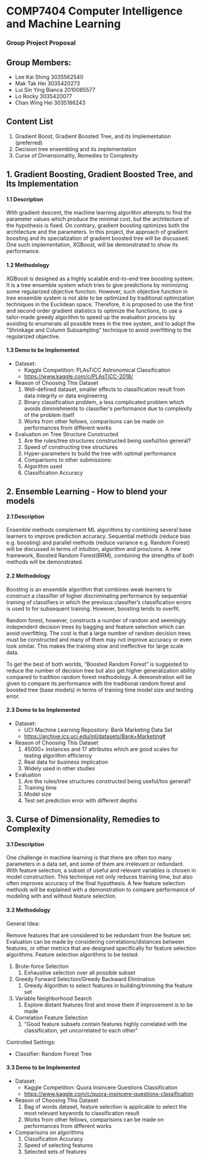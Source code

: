 # COMP7404 Computer Intelligence and Machine Learning

### Group Project Proposal

## Group Members:
* Lee Kai Shing 3035562540
* Mak Tak Hei 3035420273
* Lui Sin Ying Bianca 2010085577
* Lo Rocky 3035420077
* Chan Wing Hei 3035186243


## Content List

1. Gradient Boost, Gradient Boosted Tree, and its Implementation (preferred)
2. Decision tree ensembling and its implementation
3. Curse of Dimensionality, Remedies to Complexity


## 1. Gradient Boosting, Gradient Boosted Tree, and Its Implementation
#### 1.1 Description

With gradient descent, the machine learning algorithm attempts to find the parameter values which produce the minimal cost, but the architecture of the hypothesis is fixed.  On contrary, gradient boosting optimizes both the architecture and the parameters.  In this project, the approach of gradient boosting and its specialization of gradient boosted tree will be discussed.  One such implementation, XGBoost, will be demonstrated to show its performance.

#### 1.2 Methodology
XGBoost is designed as a highly scalable end-to-end tree boosting system. It is a tree ensemble system which tries to give predictions by minimizing some regularized objective function. However, such objective function in tree ensemble system is not able to be optimized by traditional optimization techniques in the Euclidean space. Therefore, it is proposed to use the first and second order gradient statistics to optimize the functions, to use a tailor-made greedy algorithm to speed up the evaluation process by avoiding to enumerate all possible trees in the tree system, and to adopt the “Shrinkage and Column Subsampling” technique to avoid overfitting to the regularized objective.

#### 1.3 Demo to be Implemented
* Dataset:
   * Kaggle Competition: PLAsTiCC Astronomical Classification
   * https://www.kaggle.com/c/PLAsTiCC-2018/
* Reason of Choosing This Dataset
    1) Well-defined dataset, smaller effects to classification result from data integrity or data engineering
    2) Binary classification problem, a less complicated problem which avoids diminishments to classifier's performance due to complexity of the problem itself
    3) Works from other fellows, comparisons can be made on performances from different works
* Evaluation on Tree Structure Constructed
    1) Are the rules/tree structures constructed being useful/too general?
    2) Speed of constructing tree structures 
    3) Hyper-parameters to build the tree with optimal performance
    4) Comparisons to other submissions:
    5) Algorithm used
    6) Classification Accuracy

## 2. Ensemble Learning - How to blend your models
#### 2.1 Description

Ensemble methods complement ML algorithms by combining several base learners to improve prediction accuracy. Sequential methods (reduce bias e.g. boosting) and parallel methods (reduce variance e.g. Random Forest) will be discussed in terms of intuition, algorithm and pros/cons. A new framework, Boosted Random Forest(BRM), combining the strengths of both methods will be demonstrated.

#### 2.2 Methodology
Boosting is an ensemble algorithm that combines weak learners to construct a classifier of higher discriminating performance by sequential training of classifiers in which the previous classifier’s classification errors is used to for subsequent training. However, boosting tends to overfit.

Random forest, however, constructs a number of random and seemingly independent decision trees by bagging and feature selection which can avoid overfitting. The cost is that a large number of random decision trees must be constructed and many of them may not improve accuracy or even look similar. This makes the training slow and ineffective for large scale data.

To get the best of both worlds, “Boosted Random Forest” is suggested to reduce the number of decision tree but also get higher generalization ability compared to tradition random forest methodology. A demonstration will be given to compare its performance with the traditional random forest and boosted tree (base models) in terms of training time model size and testing error.

#### 2.3 Demo to be Implemented
* Dataset:
   * UCI Machine Learning Repository: Bank Marketing Data Set
   * https://archive.ics.uci.edu/ml/datasets/Bank+Marketing#
* Reason of Choosing This Dataset
    1) 45000+ instances and 17 attributes which are good scales for testing algorithm efficiency
    2) Real data for business implication
    3) Widely used in other studies
* Evaluation
    1) Are the rules/tree structures constructed being useful/too general?
    2) Training time
    3) Model size
    4) Test set prediction error with different depths

## 3. Curse of Dimensionality, Remedies to Complexity
#### 3.1 Description

One challenge in machine learning is that there are often too many parameters in a data set, and some of them are irrelevant or redundant. With feature selection, a subset of useful and relevant variables is chosen in model construction. This technique not only reduces training time, but also often improves accuracy of the final hypothesis. A few feature selection methods will be explained with a demonstration to compare performance of modeling with and without feature selection.

#### 3.2 Methodology
General Idea:

Remove features that are considered to be redundant from the feature set. Evaluation can be made by considering correlations/distances between features, or other metrics that are designed specifically for feature selection algorithms. Feature selection algorithms to be tested:
 1. Brute-force Selection
     1. Exhaustive selection over all possible subset
 2. Greedy Forward Selection/Greedy Backward Elimination
     1.  Greedy Algorithm to select features in building/trimming the feature set
 3. Variable Neighborhood Search
     1. Explore distant features first and move them if improvement is to be made
 4. Correlation Feature Selection
     1. "Good feature subsets contain features highly correlated with the classification, yet uncorrelated to each other"

Controlled Settings:
 * Classifier: Random Forest Tree

#### 3.3 Demo to be Implemented
* Dataset:
   * Kaggle Competition: Quora Insincere Questions Classification
   * https://www.kaggle.com/c/quora-insincere-questions-classification
* Reason of Choosing This Dataset
    1) Bag of words dataset, feature selection is applicable to select the most relevant keywords to classification result
    2) Works from other fellows, comparisons can be made on performances from different works
* Comparisons on algorithms
    1) Classification Accuracy
    2) Speed of selecting features
    3) Selected sets of features
